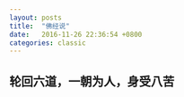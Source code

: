 ```yaml
---
layout: posts
title:  "佛经说"
date:   2016-11-26 22:36:54 +0800
categories: classic
---
```



## 轮回六道，一朝为人，身受八苦
